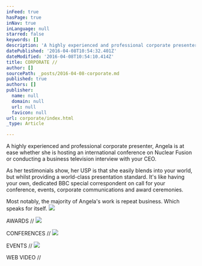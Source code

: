 ```yaml
---
inFeed: true
hasPage: true
inNav: true
inLanguage: null
starred: false
keywords: []
description: 'A highly experienced and professional corporate presenter, Angela is at ease whether she is hosting an international conference on Nuclear Fusion or conducting a business television interview with your CEO.'
datePublished: '2016-04-08T10:54:32.401Z'
dateModified: '2016-04-08T10:54:10.414Z'
title: CORPORATE //
author: []
sourcePath: _posts/2016-04-08-corporate.md
published: true
authors: []
publisher:
  name: null
  domain: null
  url: null
  favicon: null
url: corporate/index.html
_type: Article

---
```

A highly experienced and professional corporate presenter, Angela is at ease whether she is hosting an international conference on Nuclear Fusion or conducting a business television interview with your CEO.

As her testimonials show, her USP is that she easily blends into your world, but whilst providing a world-class presentation standard.  It's like having your own, dedicated BBC special correspondent on call for your conference, events, corporate communications and award ceremonies.

Most notably, the majority of Angela's work is repeat business.  Which speaks for itself.
![](https://the-grid-user-content.s3-us-west-2.amazonaws.com/f05c80fa-6d68-49fa-b616-c545a22ab775.jpg)

AWARDS //
![](https://the-grid-user-content.s3-us-west-2.amazonaws.com/da1712bd-43cd-46ca-852b-328b724342a9.jpg)

CONFERENCES //
![](https://the-grid-user-content.s3-us-west-2.amazonaws.com/13a13114-7c84-41bb-91bc-c3d63f15fe44.jpg)

EVENTS //
![](https://the-grid-user-content.s3-us-west-2.amazonaws.com/76cffbeb-a193-4893-a71e-57ec766054bf.jpg)

WEB VIDEO //